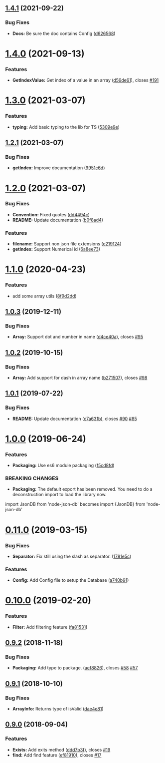 ## [1.4.1](https://github.com/Belphemur/node-json-db/compare/v1.4.0...v1.4.1) (2021-09-22)


### Bug Fixes

* **Docs:** Be sure the doc contains Config ([d626568](https://github.com/Belphemur/node-json-db/commit/d62656816ac728b68eef96758b0605b29153b7e9))

# [1.4.0](https://github.com/Belphemur/node-json-db/compare/v1.3.0...v1.4.0) (2021-09-13)


### Features

* **GetIndexValue:** Get index of a value in an array ([d56de61](https://github.com/Belphemur/node-json-db/commit/d56de6142726654d2e577d22ce474ae60e0197ce)), closes [#191](https://github.com/Belphemur/node-json-db/issues/191)

# [1.3.0](https://github.com/Belphemur/node-json-db/compare/v1.2.1...v1.3.0) (2021-03-07)


### Features

* **typing:** Add basic typing to the lib for TS ([5309e9e](https://github.com/Belphemur/node-json-db/commit/5309e9e633f25fa2590f693e0e50ebb30ea57578))

## [1.2.1](https://github.com/Belphemur/node-json-db/compare/v1.2.0...v1.2.1) (2021-03-07)


### Bug Fixes

* **getIndex:** Improve documentation ([9951c6d](https://github.com/Belphemur/node-json-db/commit/9951c6de7d09adaa66620584e592e1151ba60e5d))

# [1.2.0](https://github.com/Belphemur/node-json-db/compare/v1.1.0...v1.2.0) (2021-03-07)


### Bug Fixes

* **Convention:** Fixed quotes ([dd4494c](https://github.com/Belphemur/node-json-db/commit/dd4494c321172037ff51af284911ea64279e1455))
* **README:** Update documentation ([b0f8ad4](https://github.com/Belphemur/node-json-db/commit/b0f8ad48212a9e4b76362b42395d937ed970ba58))


### Features

* **filename:** Support non json file extensions ([e219124](https://github.com/Belphemur/node-json-db/commit/e2191246c50d9477a43c038975589a9d1da5a58d))
* **getIndex:** Support Numerical id ([6a8ee73](https://github.com/Belphemur/node-json-db/commit/6a8ee7381345ab74b851ffe2092285b09ecce922))

# [1.1.0](https://github.com/Belphemur/node-json-db/compare/v1.0.3...v1.1.0) (2020-04-23)


### Features

* add some array utils ([8f9d2dd](https://github.com/Belphemur/node-json-db/commit/8f9d2dd01950d3441fa8badd98689caeadf16e9c))

## [1.0.3](https://github.com/Belphemur/node-json-db/compare/v1.0.2...v1.0.3) (2019-12-11)


### Bug Fixes

* **Array:** Support dot and number in name ([d4ce40a](https://github.com/Belphemur/node-json-db/commit/d4ce40adaa3b0b51cbc57060ee77eccd317cd136)), closes [#95](https://github.com/Belphemur/node-json-db/issues/95)

## [1.0.2](https://github.com/Belphemur/node-json-db/compare/v1.0.1...v1.0.2) (2019-10-15)


### Bug Fixes

* **Array:** Add support for dash in array name ([b271507](https://github.com/Belphemur/node-json-db/commit/b2715070023a07a29c2d66268b1f69d35cf9229d)), closes [#98](https://github.com/Belphemur/node-json-db/issues/98)

## [1.0.1](https://github.com/Belphemur/node-json-db/compare/v1.0.0...v1.0.1) (2019-07-22)


### Bug Fixes

* **README:** Update documentation ([c7a631b](https://github.com/Belphemur/node-json-db/commit/c7a631b)), closes [#90](https://github.com/Belphemur/node-json-db/issues/90) [#85](https://github.com/Belphemur/node-json-db/issues/85)

# [1.0.0](https://github.com/Belphemur/node-json-db/compare/v0.11.0...v1.0.0) (2019-06-24)


### Features

* **Packaging:** Use es6 module packaging ([f5cd8fd](https://github.com/Belphemur/node-json-db/commit/f5cd8fd))


### BREAKING CHANGES

* **Packaging:** The default export has been removed. You need to do a deconstruction import to load the library now.

import JsonDB from 'node-json-db'
becomes
import {JsonDB} from 'node-json-db'

# [0.11.0](https://github.com/Belphemur/node-json-db/compare/v0.10.0...v0.11.0) (2019-03-15)


### Bug Fixes

* **Separator:** Fix still using the slash as separator. ([1781e5c](https://github.com/Belphemur/node-json-db/commit/1781e5c))


### Features

* **Config:** Add Config file to setup the Database ([a740b91](https://github.com/Belphemur/node-json-db/commit/a740b91))

# [0.10.0](https://github.com/Belphemur/node-json-db/compare/v0.9.2...v0.10.0) (2019-02-20)


### Features

* **Filter:** Add filtering feature ([fa81531](https://github.com/Belphemur/node-json-db/commit/fa81531))

## [0.9.2](https://github.com/Belphemur/node-json-db/compare/v0.9.1...v0.9.2) (2018-11-18)


### Bug Fixes

* **Packaging:** Add type to package. ([aef8826](https://github.com/Belphemur/node-json-db/commit/aef8826)), closes [#58](https://github.com/Belphemur/node-json-db/issues/58) [#57](https://github.com/Belphemur/node-json-db/issues/57)

## [0.9.1](https://github.com/Belphemur/node-json-db/compare/v0.9.0...v0.9.1) (2018-10-10)


### Bug Fixes

* **ArrayInfo:** Returns type of isValid ([dae4e81](https://github.com/Belphemur/node-json-db/commit/dae4e81))

## [0.9.0](https://github.com/Belphemur/node-json-db/compare/v0.7.3...v0.9.0) (2018-09-04)


### Features

* **Exists:** Add exits method ([ddd7b3f](https://github.com/Belphemur/node-json-db/commit/ddd7b3f)), closes [#19](https://github.com/Belphemur/node-json-db/issues/19)
* **find:** Add find feature ([ef81910](https://github.com/Belphemur/node-json-db/commit/ef81910)), closes [#17](https://github.com/Belphemur/node-json-db/issues/17)

